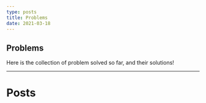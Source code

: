 ```yaml
---
type: posts
title: Problems
date: 2021-03-18
---
```


## Problems
Here is the collection of problem solved so far, and their solutions!

---

# Posts
